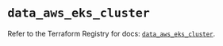 # `data_aws_eks_cluster`

Refer to the Terraform Registry for docs: [`data_aws_eks_cluster`](https://registry.terraform.io/providers/hashicorp/aws/6.7.0/docs/data-sources/eks_cluster).
